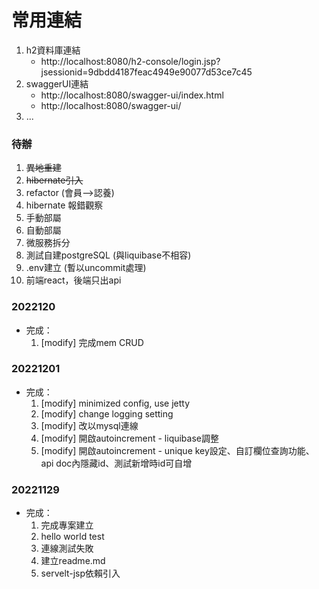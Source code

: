 # 常用連結
1. h2資料庫連結 
   - http://localhost:8080/h2-console/login.jsp?jsessionid=9dbdd4187feac4949e90077d53ce7c45
2. swaggerUI連結
   - http://localhost:8080/swagger-ui/index.html
   - http://localhost:8080/swagger-ui/
3. ...

### 待辦
1. ~~異地重建~~
2. ~~hibernate引入~~
2. refactor (會員-->認養)
2. hibernate 報錯觀察
3. 手動部屬
4. 自動部屬
5. 微服務拆分
6. 測試自建postgreSQL (與liquibase不相容)
7. .env建立 (暫以uncommit處理)
8. 前端react，後端只出api


### 2022120
- 完成：
    1. [modify] 完成mem CRUD


### 20221201
- 完成：
    1. [modify] minimized config, use jetty
    2. [modify] change logging setting
    3. [modify] 改以mysql連線
    4. [modify] 開啟autoincrement - liquibase調整
    5. [modify] 開啟autoincrement - unique key設定、自訂欄位查詢功能、api doc內隱藏id、測試新增時id可自增

### 20221129
- 完成：
    1. 完成專案建立
    2. hello world test
    3. 連線測試失敗
    4. 建立readme.md
    5. servelt-jsp依賴引入

